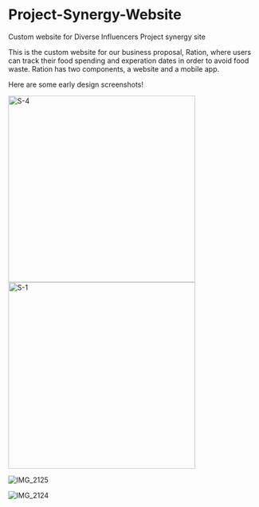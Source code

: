# Project-Synergy-Website
Custom website for Diverse Influencers Project synergy site

This is the custom website for our business proposal, Ration, where users can track their food spending and experation dates in order to avoid food waste. Ration has two components, a website and a mobile app. 


Here are some early design screenshots!

<img width="375" alt="S-4" src="https://user-images.githubusercontent.com/97007581/200374118-34f5714b-88ec-4ca7-91ea-eee4c6adc44c.png">

<img width="375" alt="S-1" src="https://user-images.githubusercontent.com/97007581/200374151-260f823b-92c6-4f54-b9f6-5bf2dff471b3.png">

![IMG_2125](https://user-images.githubusercontent.com/97007581/200374173-0f86fd6f-88c1-4919-879c-e0dcd19b7d12.PNG)

![IMG_2124](https://user-images.githubusercontent.com/97007581/200374200-8d81497f-0c3a-4b4d-b8da-f86e9152eee8.PNG)

